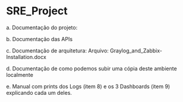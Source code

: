 # SRE_Project
a. Documentação do projeto:


b. Documentação das APIs 


c. Documentação de arquitetura: 
Arquivo: Graylog_and_Zabbix-Installation.docx

d. Documentação de como podemos subir uma cópia deste ambiente localmente


e. Manual com prints dos Logs (item 8) e os 3 Dashboards (item 9) explicando cada um deles.
